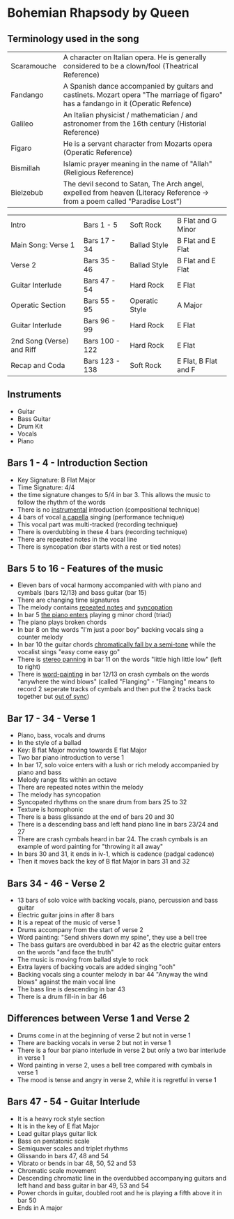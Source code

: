 # Bohemian Rhapsody by Queen

## Terminology used in the song

| | |
|-|-|
| Scaramouche | A character on Italian opera. He is generally considered to be a clown/fool (Theatrical Reference) |
| Fandango | A Spanish dance accompanied by guitars and castinets. Mozart opera "The marriage of figaro" has a fandango in it (Operatic Refence) |
| Galileo | An Italian physicist / mathematician / and astronomer from the 16th century (Historial Reference) |
| Figaro | He is a servant character from Mozarts opera (Operatic Reference) |
| Bismillah | Islamic prayer meaning in the name of "Allah" (Religious Reference) |
| Bielzebub | The devil second to Satan, The Arch angel, expelled from heaven (Literacy Reference -> from a poem called "Paradise Lost") |

| | | | |
|-|-|-|-|
| Intro | Bars 1 - 5 | Soft Rock | B Flat and G Minor|
| Main Song: Verse 1 | Bars 17 - 34 | Ballad Style | B Flat and E Flat |
| Verse 2 | Bars 35 - 46 | Ballad Style | B Flat and E Flat |
| Guitar Interlude | Bars 47 - 54 | Hard Rock | E Flat |
| Operatic Section | Bars 55 - 95 | Operatic Style | A Major |
| Guitar Interlude | Bars 96 - 99 | Hard Rock | E Flat |
| 2nd Song (Verse) and Riff | Bars 100 - 122 | Hard Rock | E Flat |
| Recap and Coda | Bars 123 - 138 | Soft Rock | E Flat, B Flat and F |

## Instruments

- Guitar
- Bass Guitar
- Drum Kit
- Vocals
- Piano
 
## Bars 1 - 4 - Introduction Section

- Key Signature: B Flat Major
- Time Signature: 4/4
- the time signature changes to 5/4 in bar 3. This allows the music to follow the rhythm of the words
- There is no <u>instrumental</u> introduction (compositional technique)
- 4 bars of vocal <u>a capella</u> singing (performance technique)
- This vocal part was multi-tracked (recording technique)
- There is overdubbing in these 4 bars (recording technique)
- There are repeated notes in the vocal line
- There is syncopation (bar starts with a rest or tied notes)

## Bars 5 to 16 - Features of the music

- Eleven bars of vocal harmony accompanied with with piano and cymbals (bars 12/13) and bass guitar (bar 15)
- There are changing time signatures
- The melody contains <u>repeated notes</u> and <u>syncopation</u>
- In bar 5 <u>the piano enters</u> playing g minor chord (triad)
- The piano plays broken chords
- In bar 8 on the words "I'm just a poor boy" backing vocals sing a counter melody
- In bar 10 the guitar chords <u>chromatically fall by a semi-tone</u> while the vocalist sings "easy come easy go"
- There is <u>stereo panning</u> in bar 11 on the words "little high little low" (left to right)
- There is <u>word-painting</u> in bar 12/13 on crash cymbals on the words "anywhere the wind blows" (called "Flanging" - "Flanging" means to record 2 seperate tracks of cymbals and then put the 2 tracks back together but <u>out of sync</u>)

## Bar 17 - 34 - Verse 1

- Piano, bass, vocals and drums
- In the style of a ballad
- Key: B flat Major moving towards E flat Major
- Two bar piano introduction to verse 1
- In bar 17, solo voice enters with a lush or rich melody accompanied by piano and bass
- Melody range fits within an octave
- There are repeated notes within the melody
- The melody has syncopation 
- Syncopated rhythms on the snare drum from bars 25 to 32
- Texture is homophonic
- There is a bass glissando at the end of bars 20 and 30
- There is a descending bass and left hand piano line in bars 23/24 and 27
- There are crash cymbals heard in bar 24. The crash cymbals is an example of word painting for "throwing it all away"
- In bars 30 and 31, it ends in iv-1, which is cadence (padgal cadence)
- Then it moves back the key of B flat Major in bars 31 and 32

## Bars 34 - 46 - Verse 2

- 13 bars of solo voice with backing vocals, piano, percussion and bass guitar
- Electric guitar joins in after 8 bars
- It is a repeat of the music of verse 1
- Drums accompany from the start of verse 2
- Word painting: "Send shivers down my spine", they use a bell tree
- The bass guitars are overdubbed in bar 42 as the electric guitar enters on the words "and face the truth"
- The music is moving from ballad style to rock
- Extra layers of backing vocals are added singing "ooh"
- Backing vocals sing a counter melody in bar 44 "Anyway the wind blows" against the main vocal line
- The bass line is descending in bar 43
- There is a drum fill-in in bar 46

## Differences between Verse 1 and Verse 2

- Drums come in at the beginning of verse 2 but not in verse 1
- There are backing vocals in verse 2 but not in verse 1
- There is a four bar piano interlude in verse 2 but only a two bar interlude in verse 1
- Word painting in verse 2, uses a bell tree compared with cymbals in verse 1
- The mood is tense and angry in verse 2, while it is regretful in verse 1

## Bars 47 - 54 - Guitar Interlude

- It is a heavy rock style section
- It is in the key of E flat Major
- Lead guitar plays guitar lick
- Bass on pentatonic scale
- Semiquaver scales and triplet rhythms
- Glissando in bars 47, 48 and 54
- Vibrato or bends in bar 48, 50, 52 and 53
- Chromatic scale movement
- Descending chromatic line in the overdubbed accompanying guitars and left hand and bass guitar in bar 49, 53 and 54
- Power chords in guitar, doubled root and he is playing a fifth above it in bar 50
- Ends in A major
